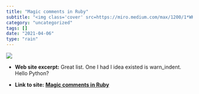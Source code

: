 ```yaml
---
title: "Magic comments in Ruby"
subtitle: "<img class='cover' src=https://miro.medium.com/max/1200/1*WKfmbXqbiTnZcQLVzN8-tA.jpeg>"
category: "uncategorized"
tags: []
date: "2021-04-06"
type: "rain"
---
```

<img class="cover" src=https://miro.medium.com/max/1200/1*WKfmbXqbiTnZcQLVzN8-tA.jpeg>



* **Web site excerpt:** Great list. One I had I idea existed is warn_indent. Hello Python?

* **Link to site:** **[Magic comments in Ruby](https://medium.com/@farsi_mehdi/magic-comments-in-ruby-81d45ff92e34)**